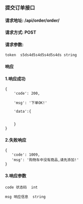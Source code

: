 ### 提交订单接口


#### 请求地址: /api/order/order/


#### 请求方式: POST


#### 请求参数:
    
    token  s5ds4d5s4d5s4d5s4ds string
    
    
#### 响应

#### 1.响应成功

    {
        'code': 200,
        
        'msg': '下单OK!'
        
        'data':{
        
            
        }
    }
    
#### 2.失败响应

    {
       'code': 1009,
       'msg': '购物车中没有商品,请先添加!'
    }
    
   
      
#### 3.响应参数

    code 状态码  int
    
    msg 响应信息  string
    
